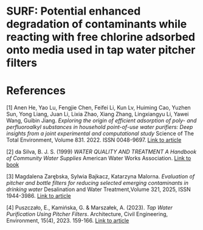 # SURF: Potential enhanced degradation of contaminants while reacting with free chlorine adsorbed 	onto media used in tap water pitcher filters

# References

[1] Anen He, Yao Lu, Fengjie Chen, Feifei Li, Kun Lv, Huiming Cao, Yuzhen Sun, Yong Liang, Juan Li, Lixia Zhao, Xiang Zhang, Lingxiangyu Li, Yawei Wang, Guibin Jiang. *Exploring the origin of efficient adsorption of poly- and perfluoroalkyl substances in household point-of-use water purifiers: Deep insights from a joint experimental and computational study*
Science of The Total Environment, Volume 831. 2022. ISSN 0048-9697.
 [Link to article](https://doi.org/10.1016/j.scitotenv.2022.154988.)  

[2] da Silva, B. J. S. (1999) *WATER QUALITY AND TREATMENT A Handbook of Community Water Supplies* American Water Works Association.
   [Link to book](https://www.academia.edu/34870374/WATER_QUALITY_AND_TREATMENT_A_Handbook_of_Community_Water_Supplies_American_Water_Works_Association)  

[3] Magdalena Zarębska, Sylwia Bajkacz, Katarzyna Malorna. *Evaluation of pitcher and bottle filters for reducing selected emerging contaminants in drinking water* Desalination and Water Treatment,Volume 321, 2025, ISSN 1944-3986.
 [Link to article](https://doi.org/10.1016/j.dwt.2024.100937.)  

[4] Puszczało, E., Kamińska, G. & Marszałek, A. (2023). *Tap Water Purification Using Pitcher Filters*. Architecture, Civil Engineering, Environment, 15(4), 2023. 159-166.
 [Link to article](https://doi.org/10.2478/acee-2022-0046)  
 


